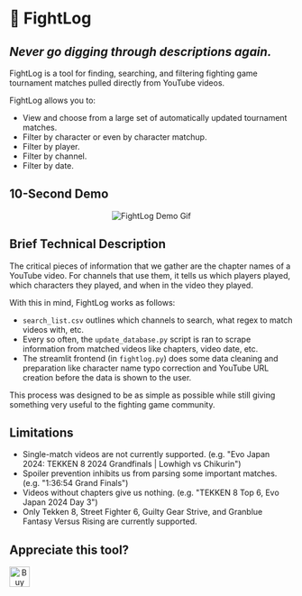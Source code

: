 # 📒 FightLog

## *Never go digging through descriptions again.*

FightLog is a tool for finding, searching, and filtering fighting game tournament matches pulled directly from YouTube videos.

FightLog allows you to:
* View and choose from a large set of automatically updated tournament matches.
* Filter by character or even by character matchup.
* Filter by player.
* Filter by channel.
* Filter by date.

## 10-Second Demo

<p align="center">
  <img src="https://github.com/DanielRJohnson/FightLog/assets/39017265/9ab27aeb-e6b7-450c-8f3d-d3bf59269e50" alt="FightLog Demo Gif"/>
</p>

## Brief Technical Description

The critical pieces of information that we gather are the chapter names of a YouTube video. For channels that use them, it tells us which players played, which characters they played, and when in the video they played. 

With this in mind, FightLog works as follows:
* `search_list.csv` outlines which channels to search, what regex to match videos with, etc.
* Every so often, the `update_database.py` script is ran to scrape information from matched videos like chapters, video date, etc.
* The streamlit frontend (in `fightlog.py`) does some data cleaning and preparation like character name typo correction and YouTube URL creation before the data is shown to the user.

This process was designed to be as simple as possible while still giving something very useful to the fighting game community.

## Limitations
* Single-match videos are not currently supported. (e.g. "Evo Japan 2024: TEKKEN 8 2024 Grandfinals | Lowhigh vs Chikurin")
* Spoiler prevention inhibits us from parsing some important matches. (e.g. "1:36:54 Grand Finals")
* Videos without chapters give us nothing. (e.g. "TEKKEN 8 Top 6, Evo Japan 2024 Day 3")
* Only Tekken 8, Street Fighter 6, Guilty Gear Strive, and Granblue Fantasy Versus Rising are currently supported.

## Appreciate this tool?
<a href='https://ko-fi.com/Y8Y8YM9JW' style='text-align: center' target='_blank'>
    <img height='36' style='border:0px;height:36px;' src='https://storage.ko-fi.com/cdn/kofi3.png?v=3' border='0' alt='Buy Me a Coffee at ko-fi.com' />
</a>
